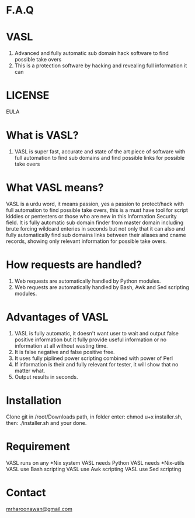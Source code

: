 # F.A.Q

# VASL
1. Advanced and fully automatic sub domain hack software to find possible take overs
2. This is a protection software by hacking and revealing full information it can

# LICENSE
EULA

# What is VASL?
1. VASL is super fast, accurate and state of the art piece of software with full automation to find sub domains and find
possible links for possible take overs


# What VASL means?
VASL is a urdu word, it means passion, yes a passion to protect/hack with full automation to find possible take overs, 
this is a must have tool for script kiddies or pentesters or those who are new in this Information Security field. 
It is fully automatic sub domain finder from master domain including brute forcing wildcard enteries in seconds
but not only that it can also and fully automatically find sub domains links between their aliases and cname records, 
showing only relevant information for possible take overs.

# How requests are handled?
1. Web requests are automatically handled by Python modules.
2. Web requests are automatically handled by Bash, Awk and Sed scripting modules.

# Advantages of VASL
1. VASL is fully automatic, it doesn't want user to wait and output false positive information but it fully provide useful 
information or no information at all without wasting time.
2. It is false negative and false positive free.
3. It uses fully piplined power scripting combined with power of Perl
4. If information is their and fully relevant for tester, it will show that no matter what.
5. Output results in seconds.

# Installation
Clone git in /root/Downloads path, in folder enter: chmod u+x installer.sh, then: ./installer.sh and your done.

# Requirement
VASL runs on any *Nix system
VASL needs Python
VASL needs *Nix-utils
VASL use Bash scripting
VASL use Awk scripting
VASL use Sed scripting

# Contact
mrharoonawan@gmail.com
